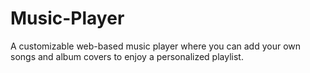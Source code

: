 # Music-Player
A customizable web-based music player where you can add your own songs and album covers to enjoy a personalized playlist.
